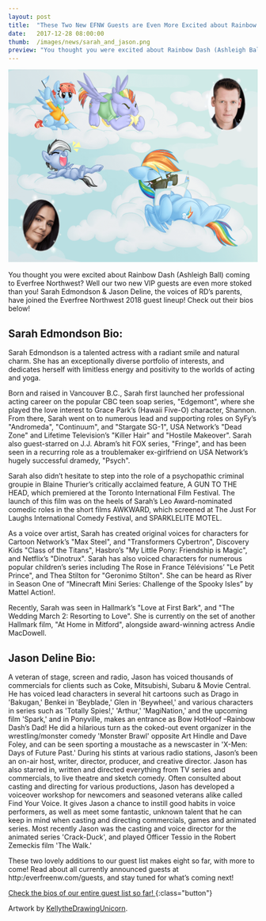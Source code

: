 ```yaml
---
layout: post
title:  "These Two New EFNW Guests are Even More Excited about Rainbow Dash than you!"
date:   2017-12-28 08:00:00
thumb:  /images/news/sarah_and_jason.png
preview: "You thought you were excited about Rainbow Dash (Ashleigh Ball) coming to Everfree Northwest?  Well our two new VIP guests are even more stoked than you!"
---
```


![Rainbow Dash's parents (Bow Hothoof and Windy Whistles) chearing while she relaxes.](/images/news/sarah_and_jason.png)


You thought you were excited about Rainbow Dash (Ashleigh Ball) coming to Everfree Northwest?  Well our two new VIP guests are even more stoked than you!  Sarah Edmondson & Jason Deline, the voices of RD’s parents, have joined the Everfree Northwest 2018 guest lineup!  Check out their bios below!

## Sarah Edmondson Bio:

Sarah Edmondson is a talented actress with a radiant smile and natural charm. She has an exceptionally diverse portfolio of interests, and dedicates herself with limitless energy and positivity to the worlds of acting and yoga.
 
Born and raised in Vancouver B.C., Sarah first launched her professional acting career on the popular CBC teen soap series, "Edgemont", where she played the love interest to Grace Park’s (Hawaii Five-O) character, Shannon. From there, Sarah went on to numerous lead and supporting roles on SyFy’s "Andromeda", "Continuum", and "Stargate SG-1", USA Network’s "Dead Zone" and Lifetime Television’s "Killer Hair" and "Hostile Makeover". Sarah also guest-starred on J.J. Abram’s hit FOX series, "Fringe", and has been seen in a recurring role as a troublemaker ex-girlfriend on USA Network’s hugely successful dramedy, "Psych".
 
Sarah also didn’t hesitate to step into the role of a psychopathic criminal groupie in Blaine Thurier’s critically acclaimed feature, A GUN TO THE HEAD, which premiered at the Toronto International Film Festival. The launch of this film was on the heels of Sarah’s Leo Award-nominated comedic roles in the short films AWKWARD, which screened at The Just For Laughs International Comedy Festival, and SPARKLELITE MOTEL.
 
As a voice over artist, Sarah has created original voices for characters for Cartoon Network’s "Max Steel", and "Transformers Cybertron", Discovery Kids "Class of the Titans", Hasbro’s "My Little Pony: Friendship is Magic", and Netflix’s "Dinotrux". Sarah has also voiced characters for numerous popular children’s series including The Rose in France Télévisions’ "Le Petit Prince", and Thea Stilton for "Geronimo Stilton". She can be heard as River in Season One of “Minecraft Mini Series: Challenge of the Spooky Isles” by Mattel Action!.
 
Recently, Sarah was seen in Hallmark’s "Love at First Bark", and "The Wedding March 2: Resorting to Love". She is currently on the set of another Hallmark film, "At Home in Mitford", alongside award-winning actress Andie MacDowell.

## Jason Deline Bio:

A veteran of stage, screen and radio, Jason has voiced thousands of commercials for clients such as Coke, Mitsubishi, Subaru & Movie Central. He has voiced lead characters in several hit cartoons such as Drago in 'Bakugan,' Benkei in 'Beyblade,' Glen in 'Beywheel,' and various characters in series such as 'Totally Spies!,' 'Arthur,' 'MagiNation,' and the upcoming film 'Spark,' and in Ponyville, makes an entrance as Bow HotHoof –Rainbow Dash’s Dad! He did a hilarious turn as the coked-out event organizer in the wrestling/monster comedy 'Monster Brawl' opposite Art Hindle and Dave Foley, and can be seen sporting a moustache as a newscaster in 'X-Men: Days of Future Past.'
During his stints at various radio stations, Jason’s been an on-air host, writer, director, producer, and creative director.  Jason has also starred in, written and directed everything from TV series and commercials, to live theatre and sketch comedy.
Often consulted about casting and directing for various productions, Jason has developed a voiceover workshop for newcomers and seasoned veterans alike called Find Your Voice. It gives Jason a chance to instill good habits in voice performers, as well as meet some fantastic, unknown talent that he can keep in mind when casting and directing commercials, games and animated series. Most recently Jason was the casting and voice director for the animated series 'Crack-Duck', and played Officer Tessio in the Robert Zemeckis film 'The Walk.'


These two lovely additions to our guest list makes eight so far, with more to come! Read about all currently announced guests at http:/everfreenw.com/guests, and stay tuned for what’s coming next!

 
[Check the bios of our entire guest list so far! <icon class="icon-right"></icon>](/guests){:class="button"}

Artwork by [KellytheDrawingUnicorn](https://kellythedrawinguni.deviantart.com/).
